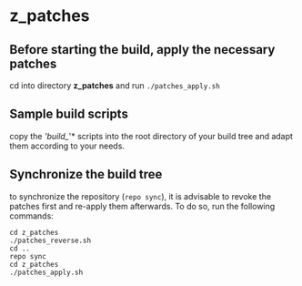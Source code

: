 # z_patches

## Before starting the build, apply the necessary patches 
cd into directory **z_patches** and run `./patches_apply.sh`

## Sample build scripts
copy the *'build_*'* scripts into the root directory of your
build tree and adapt them according to your needs.

## Synchronize the build tree
to synchronize the repository (`repo sync`), it is advisable to revoke the patches
first and re-apply them afterwards. To do so, run the following commands:

```Shell session
cd z_patches
./patches_reverse.sh
cd ..
repo sync
cd z_patches
./patches_apply.sh
```
